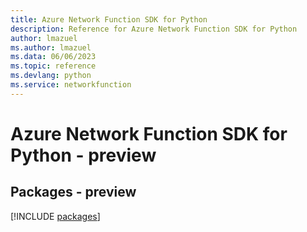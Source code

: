 ```yaml
---
title: Azure Network Function SDK for Python
description: Reference for Azure Network Function SDK for Python
author: lmazuel
ms.author: lmazuel
ms.data: 06/06/2023
ms.topic: reference
ms.devlang: python
ms.service: networkfunction
---
```

# Azure Network Function SDK for Python - preview
## Packages - preview
[!INCLUDE [packages](network-function-index.md)]